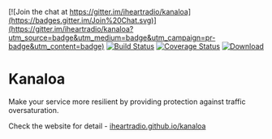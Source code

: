 
[![Join the chat at https://gitter.im/iheartradio/kanaloa](https://badges.gitter.im/Join%20Chat.svg)](https://gitter.im/iheartradio/kanaloa?utm_source=badge&utm_medium=badge&utm_campaign=pr-badge&utm_content=badge)
[![Build Status](https://travis-ci.org/iheartradio/kanaloa.svg)](https://travis-ci.org/iheartradio/kanaloa)
[![Coverage Status](https://coveralls.io/repos/github/iheartradio/kanaloa/badge.svg?branch=master)](https://coveralls.io/github/iheartradio/kanaloa?branch=master)
[![Download](https://api.bintray.com/packages/iheartradio/maven/kanaloa-core/images/download.svg)](https://bintray.com/iheartradio/maven/kanaloa-core/_latestVersion)

# Kanaloa

Make your service more resilient by providing protection against traffic oversaturation.

Check the website for detail - [iheartradio.github.io/kanaloa](https://iheartradio.github.io/kanaloa)
